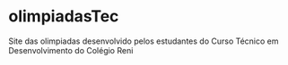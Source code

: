 # olimpiadasTec
Site das olimpiadas desenvolvido pelos estudantes do Curso Técnico em Desenvolvimento do Colégio Reni 
